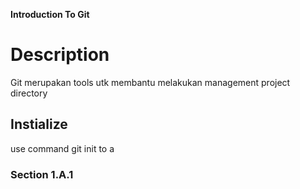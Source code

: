 **Introduction To Git**
# Description
Git merupakan tools utk membantu melakukan management  project directory
## Instialize
use command git init to a
### Section 1.A.1 
